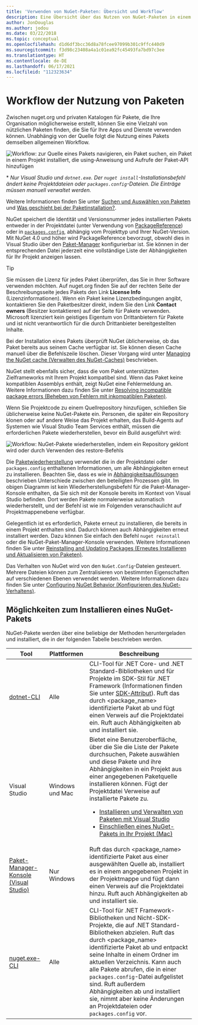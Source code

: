 ```yaml
---
title: 'Verwenden von NuGet-Paketen: Übersicht und Workflow'
description: Eine Übersicht über das Nutzen von NuGet-Paketen in einem Projekt, die Links zu anderen spezifischen Teilen des Prozesses enthält.
author: JonDouglas
ms.author: jodou
ms.date: 03/22/2018
ms.topic: conceptual
ms.openlocfilehash: d1d6df3bcc36d8a78fcee97099b301c9ffc440d9
ms.sourcegitcommit: f3d98c23408a4a1c01ea92fc45493fa7bd97c3ee
ms.translationtype: HT
ms.contentlocale: de-DE
ms.lasthandoff: 06/17/2021
ms.locfileid: "112323634"
---
```

# <a name="package-consumption-workflow"></a>Workflow der Nutzung von Paketen

Zwischen nuget.org und privaten Katalogen für Pakete, die Ihre Organisation möglicherweise erstellt, können Sie eine Vielzahl von nützlichen Paketen finden, die Sie für Ihre Apps und Dienste verwenden können. Unabhängig von der Quelle folgt die Nutzung eines Pakets demselben allgemeinen Workflow.

![Workflow: zur Quelle eines Pakets navigieren, ein Paket suchen, ein Paket in einem Projekt installiert, die using-Anweisung und Aufrufe der Paket-API hinzufügen](media/Overview-01-GeneralFlow.png)

\* _Nur Visual Studio und `dotnet.exe`. Der `nuget install`-Installationsbefehl ändert keine Projektdateien oder `packages.config`-Dateien. Die Einträge müssen manuell verwaltet werden._

Weitere Informationen finden Sie unter [Suchen und Auswählen von Paketen](../consume-packages/finding-and-choosing-packages.md) und [Was geschieht bei der Paketinstallation?](../concepts/package-installation-process.md).

NuGet speichert die Identität und Versionsnummer jedes installierten Pakets entweder in der Projektdatei (unter Verwendung von [PackageReference](../consume-packages/package-references-in-project-files.md)) oder in [`packages.config`](../reference/packages-config.md), abhängig vom Projekttyp und Ihrer NuGet-Version. Mit NuGet 4.0 und höher wird PackageReference bevorzugt, obwohl dies in Visual Studio über den [Paket-Manager](install-use-packages-visual-studio.md) konfigurierbar ist. Sie können in der entsprechenden Datei jederzeit eine vollständige Liste der Abhängigkeiten für Ihr Projekt anzeigen lassen.

> [!Tip]
> Sie müssen die Lizenz für jedes Paket überprüfen, das Sie in Ihrer Software verwenden möchten. Auf nuget.org finden Sie auf der rechten Seite der Beschreibungsseite jedes Pakets den Link **License Info** (Lizenzinformationen). Wenn ein Paket keine Lizenzbedingungen angibt, kontaktieren Sie den Paketbesitzer direkt, indem Sie den Link **Contact owners** (Besitzer kontaktieren) auf der Seite für Pakete verwenden. Microsoft lizenziert kein geistiges Eigentum von Drittanbietern für Pakete und ist nicht verantwortlich für die durch Drittanbieter bereitgestellten Inhalte.

Bei der Installation eines Pakets überprüft NuGet üblicherweise, ob das Paket bereits aus seinem Cache verfügbar ist. Sie können diesen Cache manuell über die Befehlszeile löschen. Dieser Vorgang wird unter [Managing the NuGet cache (Verwalten des NuGet-Caches)](../consume-packages/managing-the-global-packages-and-cache-folders.md) beschrieben.

NuGet stellt ebenfalls sicher, dass die vom Paket unterstützten Zielframeworks mit Ihrem Projekt kompatibel sind. Wenn das Paket keine kompatiblen Assemblys enthält, zeigt NuGet eine Fehlermeldung an. Weitere Informationen dazu finden Sie unter [Resolving incompatible package errors (Beheben von Fehlern mit inkompatiblen Paketen)](../concepts/dependency-resolution.md#resolving-incompatible-package-errors).

Wenn Sie Projektcode zu einem Quellrepository hinzufügen, schließen Sie üblicherweise keine NuGet-Pakete ein. Personen, die später ein Repository klonen oder auf andere Weise das Projekt erhalten, das Build-Agents auf Systemen wie Visual Studio Team Services enthält, müssen die erforderlichen Pakete wiederherstellen, bevor ein Build ausgeführt wird:

![Workflow: NuGet-Pakete wiederherstellen, indem ein Repository geklont wird oder durch Verwenden des restore-Befehls](media/Overview-02-RestoreFlow.png)

Die [Paketwiederherstellung](../consume-packages/package-restore.md) verwendet die in der Projektdatei oder `packages.config` enthaltenen Informationen, um alle Abhängigkeiten erneut zu installieren. Beachten Sie, dass es wie in [Abhängigkeitsauflösungen](../concepts/dependency-resolution.md) beschrieben Unterschiede zwischen den beteiligten Prozessen gibt. Im obigen Diagramm ist kein Wiederherstellungsbefehl für die Paket-Manager-Konsole enthalten, da Sie sich mit der Konsole bereits im Kontext von Visual Studio befinden. Dort werden Pakete normalerweise automatisch wiederherstellt, und der Befehl ist wie im Folgenden veranschaulicht auf Projektmappenebene verfügbar.

Gelegentlich ist es erforderlich, Pakete erneut zu installieren, die bereits in einem Projekt enthalten sind. Dadurch können auch Abhängigkeiten erneut installiert werden. Dazu können Sie einfach den Befehl `nuget reinstall` oder die NuGet-Paket-Manager-Konsole verwenden. Weitere Informationen finden Sie unter [Reinstalling and Updating Packages (Erneutes Installieren und Aktualisieren von Paketen)](../consume-packages/reinstalling-and-updating-packages.md).

Das Verhalten von NuGet wird von den `NuGet.Config`-Dateien gesteuert. Mehrere Dateien können zum Zentralisieren von bestimmten Eigenschaften auf verschiedenen Ebenen verwendet werden. Weitere Informationen dazu finden Sie unter [Configuring NuGet Behavior (Konfigurieren des NuGet-Verhaltens)](../consume-packages/configuring-nuget-behavior.md).

## <a name="ways-to-install-a-nuget-package"></a>Möglichkeiten zum Installieren eines NuGet-Pakets

NuGet-Pakete werden über eine beliebige der Methoden heruntergeladen und installiert, die in der folgenden Tabelle beschrieben werden.

| Tool | Plattformen | Beschreibung |
| --- | --- | --- |
| [dotnet-CLI](install-use-packages-dotnet-cli.md) | Alle | CLI-Tool für .NET Core- und .NET Standard-Bibliotheken und für Projekte im SDK-Stil für .NET Framework (Informationen finden Sie unter [SDK-Attribut](/dotnet/core/tools/csproj#additions)). Ruft das durch \<package_name\> identifizierte Paket ab und fügt einen Verweis auf die Projektdatei ein. Ruft auch Abhängigkeiten ab und installiert sie. |
| Visual Studio | Windows und Mac | Bietet eine Benutzeroberfläche, über die Sie die Liste der Pakete durchsuchen, Pakete auswählen und diese Pakete und ihre Abhängigkeiten in ein Projekt aus einer angegebenen Paketquelle installieren können. Fügt der Projektdatei Verweise auf installierte Pakete zu.<ul><li>[Installieren und Verwalten von Paketen mit Visual Studio](install-use-packages-visual-studio.md)</li><li>[Einschließen eines NuGet-Pakets in Ihr Projekt (Mac)](/visualstudio/mac/nuget-walkthrough)</li></ul> |
| [Paket-Manager-Konsole (Visual Studio)](install-use-packages-powershell.md) | Nur Windows | Ruft das durch \<package_name\> identifizierte Paket aus einer ausgewählten Quelle ab, installiert es in einem angegebenen Projekt in der Projektmappe und fügt dann einen Verweis auf die Projektdatei hinzu. Ruft auch Abhängigkeiten ab und installiert sie. |
| [nuget.exe-CLI](install-use-packages-nuget-cli.md) | Alle | CLI-Tool für .NET Framework-Bibliotheken und Nicht-SDK-Projekte, die auf .NET Standard-Bibliotheken abzielen. Ruft das durch \<package_name\> identifizierte Paket ab und entpackt seine Inhalte in einem Ordner im aktuellen Verzeichnis. Kann auch alle Pakete abrufen, die in einer `packages.config`-Datei aufgelistet sind. Ruft außerdem Abhängigkeiten ab und installiert sie, nimmt aber keine Änderungen an Projektdateien oder `packages.config` vor. |
